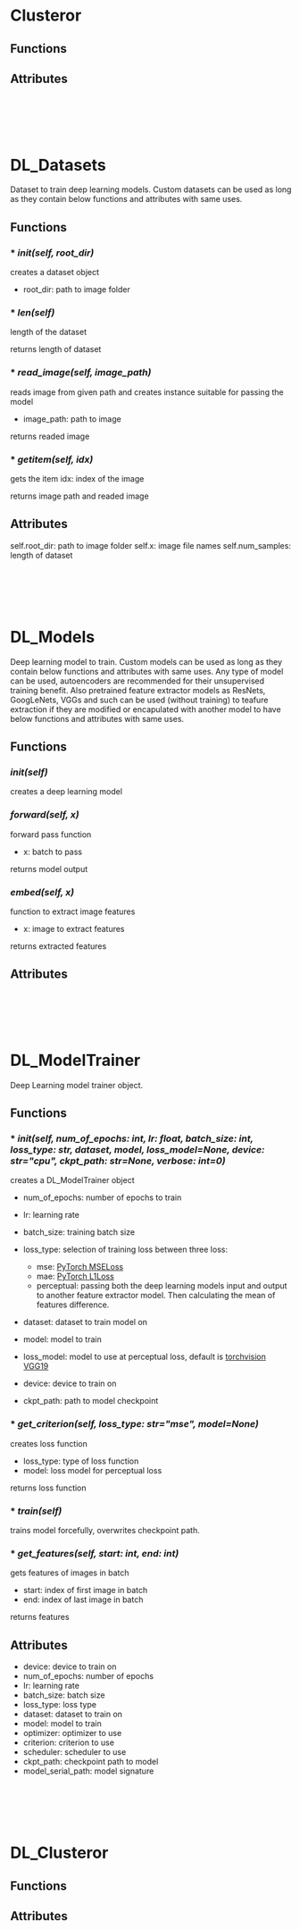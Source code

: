 # Clusteror

## Functions

## Attributes

<br/><br/>
<br/><br/>

# DL_Datasets
Dataset to train deep learning models. Custom datasets can be used as long as they contain below functions and attributes with same uses.

## Functions

### * *__init__(self, root_dir)*
creates a dataset object
* root_dir: path to image folder

### * *__len__(self)*
length of the dataset

returns length of dataset

### * *read_image(self, image_path)*
reads image from given path and creates instance suitable for passing the model
* image_path: path to image  

returns readed image

### * *__getitem__(self, idx)*
gets the item
idx: index of the image

returns image path and readed image

## Attributes
self.root_dir: path to image folder
self.x: image file names
self.num_samples: length of dataset

<br/><br/>
<br/><br/>

# DL_Models
Deep learning model to train. Custom models can be used as long as they contain below functions and attributes with same uses. Any type of model can be used, autoencoders are recommended for their unsupervised training benefit. Also pretrained feature extractor models as ResNets, GoogLeNets, VGGs and such can be used (without training) to teafure extraction if they are modified or encapulated with another model to have below functions and attributes with same uses. 

## Functions

### *__init__(self)*
creates a deep learning model

### *forward(self, x)*
forward pass function
* x: batch to pass  

returns model output

### *embed(self, x)*
function to extract image features
* x: image to extract features  

returns extracted features

## Attributes

<br/><br/>
<br/><br/>

# DL_ModelTrainer
Deep Learning model trainer object.

## Functions

### * *__init__(self, num_of_epochs: int, lr: float, batch_size: int, loss_type: str, dataset, model, loss_model=None, device: str="cpu", ckpt_path: str=None, verbose: int=0)*
creates a DL_ModelTrainer object
* num_of_epochs: number of epochs to train
* lr: learning rate
* batch_size: training batch size
* loss_type: selection of training loss between three loss:
  * mse: [PyTorch MSELoss](https://pytorch.org/docs/stable/generated/torch.nn.MSELoss.html) 
  * mae: [PyTorch L1Loss](https://pytorch.org/docs/stable/generated/torch.nn.L1Loss.html) 
  * perceptual: passing both the deep learning models input and output to another feature extractor model. Then calculating the mean of features difference.

* dataset: dataset to train model on
* model: model to train
* loss_model: model to use at perceptual loss, default is [torchvision VGG19](https://pytorch.org/vision/main/models/generated/torchvision.models.vgg19.html)
* device: device to train on
* ckpt_path: path to model checkpoint

### * *get_criterion(self, loss_type: str="mse", model=None)*
creates loss function
* loss_type: type of loss function
* model: loss model for perceptual loss  

returns loss function

### * *train(self)*
trains model forcefully, overwrites checkpoint path.

### * *get_features(self, start: int, end: int)*
gets features of images in batch
* start: index of first image in batch
* end: index of last image in batch  

returns features

## Attributes
* device: device to train on
* num_of_epochs: number of epochs
* lr: learning rate
* batch_size: batch size
* loss_type: loss type
* dataset: dataset to train on
* model: model to train
* optimizer: optimizer to use
* criterion: criterion to use
* scheduler: scheduler to use
* ckpt_path: checkpoint path to model
* model_serial_path: model signature


<br/><br/>
<br/><br/>

# DL_Clusteror

## Functions

## Attributes

<br/><br/>
<br/><br/>
